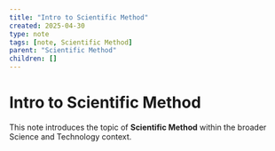 ```yaml
---
title: "Intro to Scientific Method"
created: 2025-04-30
type: note
tags: [note, Scientific Method]
parent: "Scientific Method"
children: []
---
```


# Intro to Scientific Method

This note introduces the topic of **Scientific Method** within the broader Science and Technology context.
